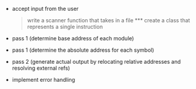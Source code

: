 

- accept input from the user 
    > write a scanner function that takes in a file ***
    > create a class that represents a single instruction 
    > 



- pass 1 (determine base address of each module)

- pass 1 (determine the absolute address for each symbol)




- pass 2 (generate actual output by relocating relative addresses and resolving external refs)




- implement error handling  

